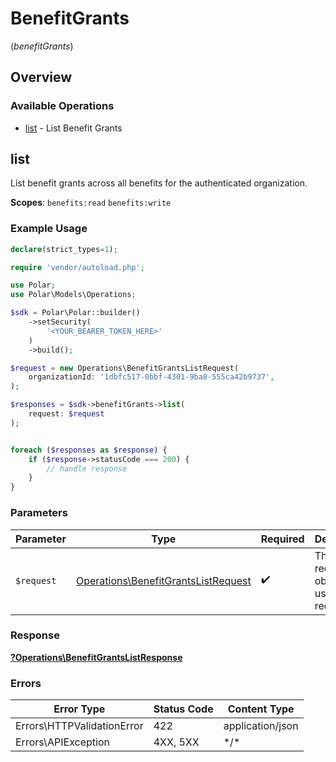 # BenefitGrants
(*benefitGrants*)

## Overview

### Available Operations

* [list](#list) - List Benefit Grants

## list

List benefit grants across all benefits for the authenticated organization.

**Scopes**: `benefits:read` `benefits:write`

### Example Usage

<!-- UsageSnippet language="php" operationID="benefit-grants:list" method="get" path="/v1/benefit-grants/" -->
```php
declare(strict_types=1);

require 'vendor/autoload.php';

use Polar;
use Polar\Models\Operations;

$sdk = Polar\Polar::builder()
    ->setSecurity(
        '<YOUR_BEARER_TOKEN_HERE>'
    )
    ->build();

$request = new Operations\BenefitGrantsListRequest(
    organizationId: '1dbfc517-0bbf-4301-9ba8-555ca42b9737',
);

$responses = $sdk->benefitGrants->list(
    request: $request
);


foreach ($responses as $response) {
    if ($response->statusCode === 200) {
        // handle response
    }
}
```

### Parameters

| Parameter                                                                                  | Type                                                                                       | Required                                                                                   | Description                                                                                |
| ------------------------------------------------------------------------------------------ | ------------------------------------------------------------------------------------------ | ------------------------------------------------------------------------------------------ | ------------------------------------------------------------------------------------------ |
| `$request`                                                                                 | [Operations\BenefitGrantsListRequest](../../Models/Operations/BenefitGrantsListRequest.md) | :heavy_check_mark:                                                                         | The request object to use for the request.                                                 |

### Response

**[?Operations\BenefitGrantsListResponse](../../Models/Operations/BenefitGrantsListResponse.md)**

### Errors

| Error Type                 | Status Code                | Content Type               |
| -------------------------- | -------------------------- | -------------------------- |
| Errors\HTTPValidationError | 422                        | application/json           |
| Errors\APIException        | 4XX, 5XX                   | \*/\*                      |